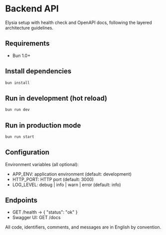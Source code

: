 # Backend API

Elysia setup with health check and OpenAPI docs, following the layered architecture guidelines.

## Requirements
- Bun 1.0+

## Install dependencies
```bash
bun install
```

## Run in development (hot reload)
```bash
bun run dev
```

## Run in production mode
```bash
bun run start
```

## Configuration
Environment variables (all optional):
- APP_ENV: application environment (default: development)
- HTTP_PORT: HTTP port (default: 3000)
- LOG_LEVEL: debug | info | warn | error (default: info)

## Endpoints
- GET /health → { "status": "ok" }
- Swagger UI: GET /docs

All code, identifiers, comments, and messages are in English by convention.
